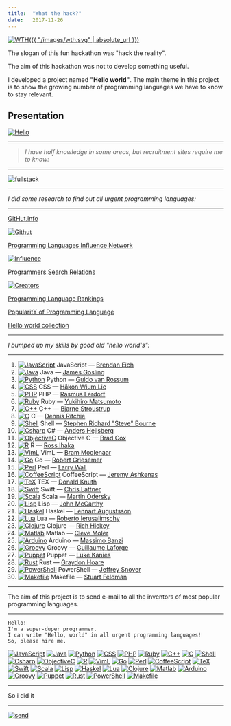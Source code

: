 ```yaml
---
title:  "What the hack?"
date:   2017-11-26
---
```

[![WTH]({{ "/images/wth.svg" | absolute_url }})][WTH]

The slogan of this fun hackathon was "hack the reality".

The aim of this hackathon was not to develop something useful.

I developed a project named **"Hello world"**.
The main theme in this project is to show the growing number of programming languages we have to know to stay relevant.

## Presentation

[![Hello](https://github.com/dmlaziuk/helloworld/raw/master/presentation/hello.png)][HelloWorld]

----

>_I have half knowledge in some areas, but recruitment sites require me to know:_

----

[![fullstack](https://github.com/dmlaziuk/helloworld/raw/master/presentation/fullstack.png)][fullstack]

----

_I did some research to find out all urgent programming languages:_

----

[GitHut.info][Githut]

[![Githut](https://github.com/dmlaziuk/helloworld/raw/master/rank/Githut.png)][Githut]

[Programming Languages Influence Network][Influence]

[![Influence](https://github.com/dmlaziuk/helloworld/raw/master/rank/lang_influence.jpg)][Influence]

[Programmers Search Relations][Creators]

[![Creators](https://github.com/dmlaziuk/helloworld/raw/master/rank/lang_creators.jpg)][Creators]

[Programming Language Rankings](https://dev.by/lenta/tags/рейтинг%20языков%20программирования)

[PopularitY of Programming Language](https://pypl.github.io/PYPL.html)

[Hello world collection](https://helloworldcollection.github.io)

----

_I bumped up my skills by good old "hello world's":_

----

1. [![JavaScript](https://github.com/dmlaziuk/helloworld/raw/master/images/JavaScript.png)](https://developer.mozilla.org/en-US/docs/Web/JavaScript/Guide/Introduction) JavaScript
 — [Brendan Eich](https://en.wikipedia.org/wiki/Brendan_Eich)
2. [![Java](https://github.com/dmlaziuk/helloworld/raw/master/images/Java.png)](https://docs.oracle.com/javase/tutorial/getStarted/application/index.html) Java
 — [James Gosling](https://en.wikipedia.org/wiki/James_Gosling)
3. [![Python](https://github.com/dmlaziuk/helloworld/raw/master/images/Python.png)](https://wiki.python.org/moin/SimplePrograms) Python
 — [Guido van Rossum](https://en.wikipedia.org/wiki/Guido_van_Rossum)
4. [![CSS](https://github.com/dmlaziuk/helloworld/raw/master/images/CSS.png)](http://www.css3-tutorial.net/introduction/hello-css-world/) CSS
 — [Håkon Wium Lie](https://en.wikipedia.org/wiki/Håkon_Wium_Lie)
5. [![PHP](https://github.com/dmlaziuk/helloworld/raw/master/images/PHP.png)](https://www.w3schools.com/php/php_syntax.asp) PHP
 — [Rasmus Lerdorf](https://en.wikipedia.org/wiki/Rasmus_Lerdorf)
6. [![Ruby](https://github.com/dmlaziuk/helloworld/raw/master/images/Ruby.png)](https://www.ruby-lang.org/en/documentation/quickstart/) Ruby
 — [Yukihiro Matsumoto](https://en.wikipedia.org/wiki/Yukihiro_Matsumoto)
7. [![C++](https://github.com/dmlaziuk/helloworld/raw/master/images/Cpp.png)](https://en.wikibooks.org/wiki/C%2B%2B_Programming/Examples/Hello_world) C++
 — [Bjarne Stroustrup](https://en.wikipedia.org/wiki/Bjarne_Stroustrup)
8. [![C](https://github.com/dmlaziuk/helloworld/raw/master/images/C.png)](https://en.wikipedia.org/wiki/%22Hello,_World!%22_program) C
 — [Dennis Ritchie](https://en.wikipedia.org/wiki/Dennis_Ritchie)
9. [![Shell](https://github.com/dmlaziuk/helloworld/raw/master/images/Shell.png)](https://www.shellscript.sh/first.html) Shell
 — [Stephen Richard "Steve" Bourne](https://en.wikipedia.org/wiki/Stephen_R._Bourne)
10. [![Csharp](https://github.com/dmlaziuk/helloworld/raw/master/images/Csharp.png)](https://docs.microsoft.com/en-us/dotnet/csharp/programming-guide/inside-a-program/hello-world-your-first-program) C#
 — [Anders Hejlsberg](https://en.wikipedia.org/wiki/Anders_Hejlsberg)
11. [![ObjectiveC](https://github.com/dmlaziuk/helloworld/raw/master/images/ObjectiveC.png)](https://www.journaldev.com/9512/objective-c-hello-world-tutorial) Objective C
 — [Brad Cox](https://en.wikipedia.org/wiki/Brad_Cox)
12. [![R](https://github.com/dmlaziuk/helloworld/raw/master/images/R.png)](https://www.r-project.org) R
 — [Ross Ihaka](https://en.wikipedia.org/wiki/Ross_Ihaka)
13. [![VimL](https://github.com/dmlaziuk/helloworld/raw/master/images/VimL.png)](http://www.vim.org) VimL
 — [Bram Moolenaar](https://en.wikipedia.org/wiki/Bram_Moolenaar)
14. [![Go](https://github.com/dmlaziuk/helloworld/raw/master/images/Go.png)](https://tour.golang.org/welcome/1) Go
 — [Robert Griesemer](https://github.com/griesemer)
15. [![Perl](https://github.com/dmlaziuk/helloworld/raw/master/images/Perl.png)](https://www.perl.org/learn.html) Perl
 — [Larry Wall](https://en.wikipedia.org/wiki/Larry_Wall)
16. [![CoffeeScript](https://github.com/dmlaziuk/helloworld/raw/master/images/CoffeeScript.png)](http://coffeescript.org) CoffeeScript
 — [Jeremy Ashkenas](https://github.com/jashkenas)
17. [![TeX](https://github.com/dmlaziuk/helloworld/raw/master/images/TEX.png)](https://www.latex-project.org/about/) TEX
 — [Donald Knuth](https://en.wikipedia.org/wiki/Donald_Knuth)
18. [![Swift](https://github.com/dmlaziuk/helloworld/raw/master/images/Swift.png)](https://developer.apple.com/library/content/documentation/Swift/Conceptual/Swift_Programming_Language/GuidedTour.html) Swift
 — [Chris Lattner](https://en.wikipedia.org/wiki/Chris_Lattner)
19. [![Scala](https://github.com/dmlaziuk/helloworld/raw/master/images/Scala.png)](https://www.scala-lang.org/documentation/getting-started.html) Scala
 — [Martin Odersky](https://en.wikipedia.org/wiki/Martin_Odersky)
20. [![Lisp](https://github.com/dmlaziuk/helloworld/raw/master/images/Lisp.png)](https://www.gnu.org/software/emacs/manual/html_node/elisp/index.html) Lisp
 — [John McCarthy](https://en.wikipedia.org/wiki/John_McCarthy_(computer_scientist))
21. [![Haskel](https://github.com/dmlaziuk/helloworld/raw/master/images/Haskell.png)](https://wiki.haskell.org/Haskell_in_5_steps) Haskel
 — [Lennart Augustsson](https://en.wikipedia.org/wiki/Lennart_Augustsson)
22. [![Lua](https://github.com/dmlaziuk/helloworld/raw/master/images/Lua.png)](http://www.lua.org/pil/1.html) Lua
 — [Roberto Ierusalimschy](https://en.wikipedia.org/wiki/Roberto_Ierusalimschy)
23. [![Clojure](https://github.com/dmlaziuk/helloworld/raw/master/images/Clojure.png)](https://clojure.org/about/functional_programming) Clojure
 — [Rich Hickey](https://github.com/richhickey)
24. [![Matlab](https://github.com/dmlaziuk/helloworld/raw/master/images/Matlab.png)](https://www.mathworks.com/help/coder/examples/hello-world.html) Matlab
 — [Cleve Moler](https://en.wikipedia.org/wiki/Cleve_Moler)
25. [![Arduino](https://github.com/dmlaziuk/helloworld/raw/master/images/Arduino.png)](https://www.arduino.cc/en/Tutorial/HelloWorld) Arduino
 — [Massimo Banzi](https://www.ted.com/talks/massimo_banzi_how_arduino_is_open_sourcing_imagination)
26. [![Groovy](https://github.com/dmlaziuk/helloworld/raw/master/images/Groovy.png)](http://groovy-lang.org/syntax.html) Groovy
 — [Guillaume Laforge](https://github.com/glaforge)
27. [![Puppet](https://github.com/dmlaziuk/helloworld/raw/master/images/Puppet.png)](https://puppet.com/docs/puppet/5.0/quick_start_helloworld.html) Puppet
 — [Luke Kanies](https://puppet.com/company/leadership/luke-kanies)
28. [![Rust](https://github.com/dmlaziuk/helloworld/raw/master/images/Rust.png)](https://doc.rust-lang.org/1.1.0/book/hello-world.html) Rust
 — [Graydon Hoare](https://github.com/graydon)
29. [![PowerShell](https://github.com/dmlaziuk/helloworld/raw/master/images/PowerShell.png)](https://technet.microsoft.com/en-us/library/bb963733.aspx) PowerShell
 — [Jeffrey Snover](https://en.wikipedia.org/wiki/Jeffrey_Snover)
30. [![Makefile](https://github.com/dmlaziuk/helloworld/raw/master/images/Makefile.png)](http://pubs.opengroup.org/onlinepubs/9699919799/utilities/make.html) Makefile
 — [Stuart Feldman](https://en.wikipedia.org/wiki/Stuart_Feldman)

----

The aim of this project is to send e-mail to all the inventors of most popular programming languages.

----

```
Hello!
I'm a super-duper programmer.
I can write "Hello, world" in all urgent programming languages!
So, please hire me.
```
[![JavaScript](https://github.com/dmlaziuk/helloworld/raw/master/images/JavaScript.png)](https://developer.mozilla.org/en-US/docs/Web/JavaScript/Guide/Introduction)
[![Java](https://github.com/dmlaziuk/helloworld/raw/master/images/Java.png)](https://docs.oracle.com/javase/tutorial/getStarted/application/index.html)
[![Python](https://github.com/dmlaziuk/helloworld/raw/master/images/Python.png)](https://wiki.python.org/moin/SimplePrograms)
[![CSS](https://github.com/dmlaziuk/helloworld/raw/master/images/CSS.png)](http://www.css3-tutorial.net/introduction/hello-css-world/)
[![PHP](https://github.com/dmlaziuk/helloworld/raw/master/images/PHP.png)](https://www.w3schools.com/php/php_syntax.asp)
[![Ruby](https://github.com/dmlaziuk/helloworld/raw/master/images/Ruby.png)](https://www.ruby-lang.org/en/documentation/quickstart/)
[![C++](https://github.com/dmlaziuk/helloworld/raw/master/images/Cpp.png)](https://en.wikibooks.org/wiki/C%2B%2B_Programming/Examples/Hello_world)
[![C](https://github.com/dmlaziuk/helloworld/raw/master/images/C.png)](https://en.wikipedia.org/wiki/%22Hello,_World!%22_program)
[![Shell](https://github.com/dmlaziuk/helloworld/raw/master/images/Shell.png)](https://www.shellscript.sh/first.html)
[![Csharp](https://github.com/dmlaziuk/helloworld/raw/master/images/Csharp.png)](https://docs.microsoft.com/en-us/dotnet/csharp/programming-guide/inside-a-program/hello-world-your-first-program)
[![ObjectiveC](https://github.com/dmlaziuk/helloworld/raw/master/images/ObjectiveC.png)](https://www.journaldev.com/9512/objective-c-hello-world-tutorial)
[![R](https://github.com/dmlaziuk/helloworld/raw/master/images/R.png)](https://www.r-project.org)
[![VimL](https://github.com/dmlaziuk/helloworld/raw/master/images/VimL.png)](http://www.vim.org)
[![Go](https://github.com/dmlaziuk/helloworld/raw/master/images/Go.png)](https://tour.golang.org/welcome/1)
[![Perl](https://github.com/dmlaziuk/helloworld/raw/master/images/Perl.png)](https://www.perl.org/learn.html)
[![CoffeeScript](https://github.com/dmlaziuk/helloworld/raw/master/images/CoffeeScript.png)](http://coffeescript.org)
[![TeX](https://github.com/dmlaziuk/helloworld/raw/master/images/TEX.png)](https://www.latex-project.org/about/)
[![Swift](https://github.com/dmlaziuk/helloworld/raw/master/images/Swift.png)](https://developer.apple.com/library/content/documentation/Swift/Conceptual/Swift_Programming_Language/GuidedTour.html)
[![Scala](https://github.com/dmlaziuk/helloworld/raw/master/images/Scala.png)](https://www.scala-lang.org/documentation/getting-started.html)
[![Lisp](https://github.com/dmlaziuk/helloworld/raw/master/images/Lisp.png)](https://www.gnu.org/software/emacs/manual/html_node/elisp/index.html)
[![Haskel](https://github.com/dmlaziuk/helloworld/raw/master/images/Haskell.png)](https://wiki.haskell.org/Haskell_in_5_steps)
[![Lua](https://github.com/dmlaziuk/helloworld/raw/master/images/Lua.png)](http://www.lua.org/pil/1.html)
[![Clojure](https://github.com/dmlaziuk/helloworld/raw/master/images/Clojure.png)](https://clojure.org/about/functional_programming)
[![Matlab](https://github.com/dmlaziuk/helloworld/raw/master/images/Matlab.png)](https://www.mathworks.com/help/coder/examples/hello-world.html)
[![Arduino](https://github.com/dmlaziuk/helloworld/raw/master/images/Arduino.png)](https://www.arduino.cc/en/Tutorial/HelloWorld)
[![Groovy](https://github.com/dmlaziuk/helloworld/raw/master/images/Groovy.png)](http://groovy-lang.org/syntax.html)
[![Puppet](https://github.com/dmlaziuk/helloworld/raw/master/images/Puppet.png)](https://puppet.com/docs/puppet/5.0/quick_start_helloworld.html)
[![Rust](https://github.com/dmlaziuk/helloworld/raw/master/images/Rust.png)](https://doc.rust-lang.org/1.1.0/book/hello-world.html)
[![PowerShell](https://github.com/dmlaziuk/helloworld/raw/master/images/PowerShell.png)](https://technet.microsoft.com/en-us/library/bb963733.aspx)
[![Makefile](https://github.com/dmlaziuk/helloworld/raw/master/images/Makefile.png)](http://pubs.opengroup.org/onlinepubs/9699919799/utilities/make.html)

----

So i did it

----

[![send](https://github.com/dmlaziuk/helloworld/raw/master/presentation/send.png)][HelloWorld]

[WTH]: http://wth.by
[HelloWorld]: https://github.com/dmlaziuk/helloworld.git
[fullstack]: https://github.com/dmlaziuk/helloworld/blob/master/technologies.html
[Githut]: http://githut.info
[Influence]: http://exploring-data.com/vis/programming-languages-influence-network/
[Creators]: http://exploring-data.com/vis/programmers-search-relations/
